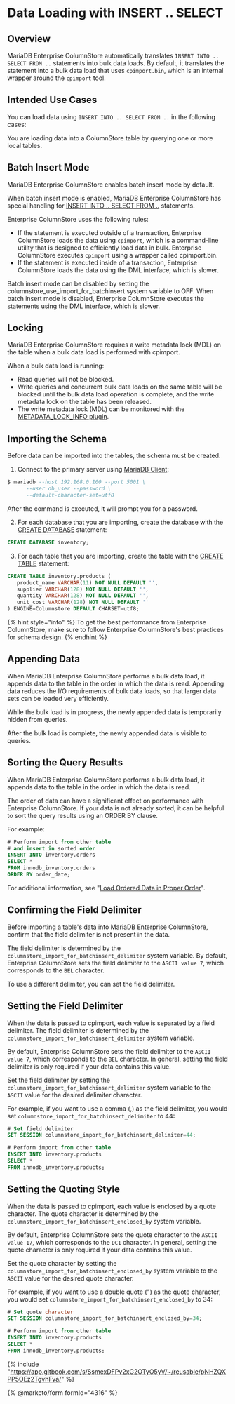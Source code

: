 # Data Loading with INSERT .. SELECT

## Overview

MariaDB Enterprise ColumnStore automatically translates `INSERT INTO .. SELECT FROM ..` statements into bulk data loads. By default, it translates the statement into a bulk data load that uses `cpimport.bin`, which is an internal wrapper around the `cpimport` tool.

## Intended Use Cases

You can load data using `INSERT INTO .. SELECT FROM ..` in the following cases:

You are loading data into a ColumnStore table by querying one or more local tables.

## Batch Insert Mode

MariaDB Enterprise ColumnStore enables batch insert mode by default.

When batch insert mode is enabled, MariaDB Enterprise ColumnStore has special handling for [INSERT INTO .. SELECT FROM ..](https://app.gitbook.com/s/SsmexDFPv2xG2OTyO5yV/reference/sql-statements/data-manipulation/inserting-loading-data/insert) statements.

Enterprise ColumnStore uses the following rules:

* If the statement is executed outside of a transaction, Enterprise ColumnStore loads the data using `cpimport`, which is a command-line utility that is designed to efficiently load data in bulk. Enterprise ColumnStore executes `cpimport` using a wrapper called cpimport.bin.
* If the statement is executed inside of a transaction, Enterprise ColumnStore loads the data using the DML interface, which is slower.

Batch insert mode can be disabled by setting the columnstore\_use\_import\_for\_batchinsert system variable to OFF. When batch insert mode is disabled, Enterprise ColumnStore executes the statements using the DML interface, which is slower.

## Locking

MariaDB Enterprise ColumnStore requires a write metadata lock (MDL) on the table when a bulk data load is performed with cpimport.

When a bulk data load is running:

* Read queries will not be blocked.
* Write queries and concurrent bulk data loads on the same table will be blocked until the bulk data load operation is complete, and the write metadata lock on the table has been released.
* The write metadata lock (MDL) can be monitored with the [METADATA\_LOCK\_INFO plugin](https://app.gitbook.com/s/SsmexDFPv2xG2OTyO5yV/reference/plugins/other-plugins/metadata-lock-info-plugin).

## Importing the Schema

Before data can be imported into the tables, the schema must be created.

1. Connect to the primary server using [MariaDB Client](https://app.gitbook.com/s/SsmexDFPv2xG2OTyO5yV/clients-and-utilities/mariadb-client):

```sql
$ mariadb --host 192.168.0.100 --port 5001 \
      --user db_user --password \
      --default-character-set=utf8
```

After the command is executed, it will prompt you for a password.

2. For each database that you are importing, create the database with the [CREATE DATABASE](https://app.gitbook.com/s/SsmexDFPv2xG2OTyO5yV/reference/sql-statements/data-definition/create/create-database) statement:

```sql
CREATE DATABASE inventory;
```

3. For each table that you are importing, create the table with the [CREATE TABLE](https://app.gitbook.com/s/SsmexDFPv2xG2OTyO5yV/reference/sql-statements/data-definition/create/create-table) statement:

```sql
CREATE TABLE inventory.products (
   product_name VARCHAR(11) NOT NULL DEFAULT '',
   supplier VARCHAR(128) NOT NULL DEFAULT '',
   quantity VARCHAR(128) NOT NULL DEFAULT '',
   unit_cost VARCHAR(128) NOT NULL DEFAULT ''
) ENGINE=Columnstore DEFAULT CHARSET=utf8;
```

{% hint style="info" %}
To get the best performance from Enterprise ColumnStore, make sure to follow Enterprise ColumnStore's best practices for schema design.
{% endhint %}

## Appending Data

When MariaDB Enterprise ColumnStore performs a bulk data load, it appends data to the table in the order in which the data is read. Appending data reduces the I/O requirements of bulk data loads, so that larger data sets can be loaded very efficiently.

While the bulk load is in progress, the newly appended data is temporarily hidden from queries.

After the bulk load is complete, the newly appended data is visible to queries.

## Sorting the Query Results

When MariaDB Enterprise ColumnStore performs a bulk data load, it appends data to the table in the order in which the data is read.

The order of data can have a significant effect on performance with Enterprise ColumnStore. If your data is not already sorted, it can be helpful to sort the query results using an ORDER BY clause.

For example:

```sql
# Perform import from other table
# and insert in sorted order
INSERT INTO inventory.orders
SELECT *
FROM innodb_inventory.orders
ORDER BY order_date;
```

For additional information, see "[Load Ordered Data in Proper Order](../../high-availability/columnstore-query-tuning/query-tuning-recommendations-for-mariadb-enterprise-columnstore.md#load-ordered-data-in-proper-order)".

## Confirming the Field Delimiter

Before importing a table's data into MariaDB Enterprise ColumnStore, confirm that the field delimiter is not present in the data.

The field delimiter is determined by the `columnstore_import_for_batchinsert_delimiter` system variable. By default, Enterprise ColumnStore sets the field delimiter to the `ASCII value 7`, which corresponds to the `BEL` character.

To use a different delimiter, you can set the field delimiter.

## Setting the Field Delimiter

When the data is passed to cpimport, each value is separated by a field delimiter. The field delimiter is determined by the `columnstore_import_for_batchinsert_delimiter` system variable.

By default, Enterprise ColumnStore sets the field delimiter to the `ASCII value 7`, which corresponds to the `BEL` character. In general, setting the field delimiter is only required if your data contains this value.

Set the field delimiter by setting the `columnstore_import_for_batchinsert_delimiter` system variable to the `ASCII` value for the desired delimiter character.

For example, if you want to use a comma (,) as the field delimiter, you would set `columnstore_import_for_batchinsert_delimiter` to 44:

```sql
# Set field delimiter
SET SESSION columnstore_import_for_batchinsert_delimiter=44;

# Perform import from other table
INSERT INTO inventory.products
SELECT *
FROM innodb_inventory.products;
```

## Setting the Quoting Style

When the data is passed to cpimport, each value is enclosed by a quote character. The quote character is determined by the `columnstore_import_for_batchinsert_enclosed_by` system variable.

By default, Enterprise ColumnStore sets the quote character to the `ASCII value 17`, which corresponds to the `DC1` character. In general, setting the quote character is only required if your data contains this value.

Set the quote character by setting the `columnstore_import_for_batchinsert_enclosed_by` system variable to the `ASCII` value for the desired quote character.

For example, if you want to use a double quote (") as the quote character, you would set `columnstore_import_for_batchinsert_enclosed_by` to 34:

```sql
# Set quote character
SET SESSION columnstore_import_for_batchinsert_enclosed_by=34;

# Perform import from other table
INSERT INTO inventory.products
SELECT *
FROM innodb_inventory.products;
```

{% include "https://app.gitbook.com/s/SsmexDFPv2xG2OTyO5yV/~/reusable/pNHZQXPP5OEz2TgvhFva/" %}

{% @marketo/form formId="4316" %}
